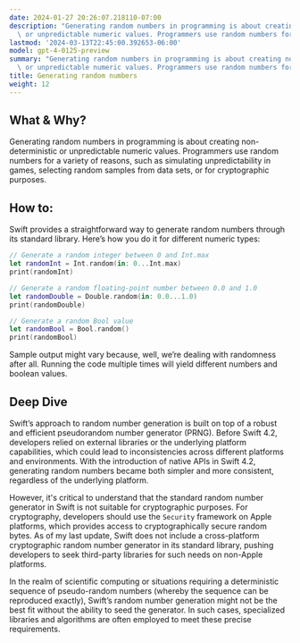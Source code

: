 ```yaml
---
date: 2024-01-27 20:26:07.218110-07:00
description: "Generating random numbers in programming is about creating non-deterministic\
  \ or unpredictable numeric values. Programmers use random numbers for a variety\u2026"
lastmod: '2024-03-13T22:45:00.392653-06:00'
model: gpt-4-0125-preview
summary: "Generating random numbers in programming is about creating non-deterministic\
  \ or unpredictable numeric values. Programmers use random numbers for a variety\u2026"
title: Generating random numbers
weight: 12
---
```


## What & Why?

Generating random numbers in programming is about creating non-deterministic or unpredictable numeric values. Programmers use random numbers for a variety of reasons, such as simulating unpredictability in games, selecting random samples from data sets, or for cryptographic purposes.

## How to:

Swift provides a straightforward way to generate random numbers through its standard library. Here’s how you do it for different numeric types:

```Swift
// Generate a random integer between 0 and Int.max
let randomInt = Int.random(in: 0...Int.max)
print(randomInt)

// Generate a random floating-point number between 0.0 and 1.0
let randomDouble = Double.random(in: 0.0...1.0)
print(randomDouble)

// Generate a random Bool value
let randomBool = Bool.random()
print(randomBool)
```

Sample output might vary because, well, we’re dealing with randomness after all. Running the code multiple times will yield different numbers and boolean values.

## Deep Dive

Swift’s approach to random number generation is built on top of a robust and efficient pseudorandom number generator (PRNG). Before Swift 4.2, developers relied on external libraries or the underlying platform capabilities, which could lead to inconsistencies across different platforms and environments. With the introduction of native APIs in Swift 4.2, generating random numbers became both simpler and more consistent, regardless of the underlying platform.

However, it's critical to understand that the standard random number generator in Swift is not suitable for cryptographic purposes. For cryptography, developers should use the `Security` framework on Apple platforms, which provides access to cryptographically secure random bytes. As of my last update, Swift does not include a cross-platform cryptographic random number generator in its standard library, pushing developers to seek third-party libraries for such needs on non-Apple platforms.

In the realm of scientific computing or situations requiring a deterministic sequence of pseudo-random numbers (whereby the sequence can be reproduced exactly), Swift’s random number generation might not be the best fit without the ability to seed the generator. In such cases, specialized libraries and algorithms are often employed to meet these precise requirements.

